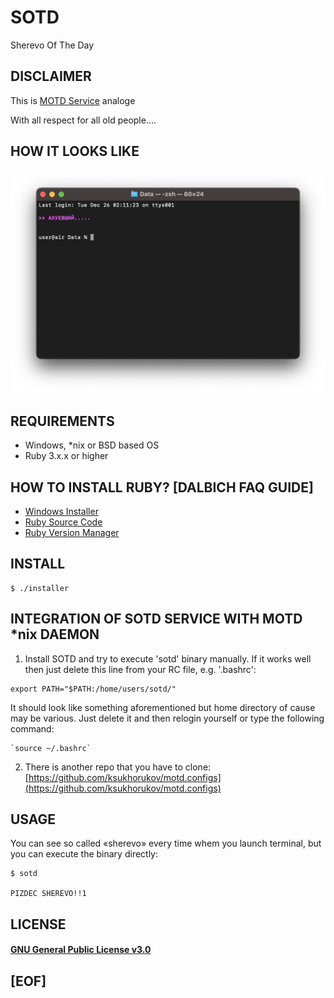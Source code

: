# SOTD

Sherevo Of The Day

## DISCLAIMER

This is [MOTD Service](https://www.reddit.com/r/NixOS/comments/5xd91g/message_of_the_day_motd_in_nixos/) analoge 

With all respect for all old people....

## HOW IT LOOKS LIKE

![screen](https://github.com/ksukhorukov/sotd/blob/master/images/example.png?raw=true)

## REQUIREMENTS

 - Windows, *nix or BSD based OS
 - Ruby 3.x.x or higher
   

## HOW TO INSTALL RUBY? [DALBICH FAQ GUIDE]

* [Windows Installer](https://rubyinstaller.org)
* [Ruby Source Code](https://www.ruby-lang.org/en/downloads/)
* [Ruby Version Manager](https://rvm.io)


## INSTALL

```
$ ./installer
```

## INTEGRATION OF SOTD SERVICE WITH MOTD \*nix DAEMON

1) Install SOTD and try to execute 'sotd' binary manually. If it works well then just delete this line from your RC file, e.g. '.bashrc':

```
export PATH="$PATH:/home/users/sotd/"
```

It should look like something aforementioned but home directory of cause may be various. Just delete it and then 
relogin yourself or type the following command:

```
`source ~/.bashrc`
```


2) There is another repo that you have to clone: [https://github.com/ksukhorukov/motd.configs](https://github.com/ksukhorukov/motd.configs)


## USAGE

You can see so called «‎sherevo» every time whem you launch terminal, but
you can execute the binary directly:
‎
```
$ sotd

PIZDEC SHEREVO!!1
```

## LICENSE

#### [GNU General Public License v3.0](https://www.gnu.org/licenses/gpl-3.0.txt)

## [EOF]
